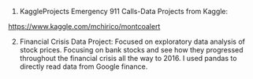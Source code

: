 1) KaggleProjects
Emergency 911 Calls-Data Projects from Kaggle:


https://www.kaggle.com/mchirico/montcoalert

2) Financial Crisis Data Project:
    Focused on exploratory data analysis of stock prices. Focusing on bank stocks and see how they progressed throughout the financial    crisis all the way to 2016. I used pandas to directly read data from Google finance.
    
